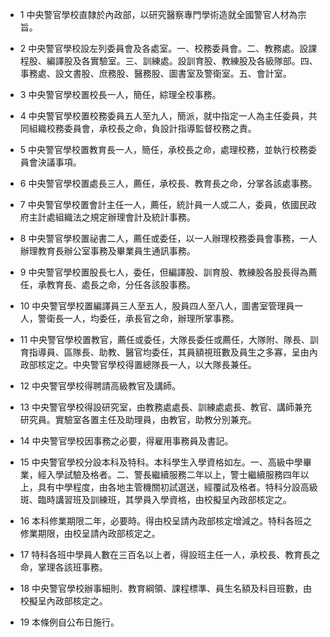 * 1 中央警官學校直隸於內政部，以研究醫察專門學術造就全國警官人材為宗旨。

* 2 中央警官學校設左列委員會及各處室。一、校務委員會。二、教務處。設課程股、編譯股及各實驗室。三、訓練處。設訓育股、教練股及各級隊部。四、事務處、設文書股、庶務股、醫務股、圖書室及警衛室。五、會計室。

* 3 中央警官學校置校長一人，簡任，綜理全校事務。

* 4 中央警官學校置校務委員五人至九人，簡派，就中指定一人為主任委員，共同組織校務委員會，承校長之命，負設計指導監督校務之責。

* 5 中央警官學校置教育長一人，簡任，承校長之命，處理校務，並執行校務委員會決議事項。

* 6 中央警官學校置處長三人，薦任，承校長、教育長之命，分掌各該處事務。

* 7 中央警官學校置會計主任一人，薦任，統計員一人或二人，委員，依國民政府主計處組織法之規定辦理會計及統計事務。

* 8 中央警官學校置祕書二人，薦任或委任，以一人辦理校務委員會事務，一人辦理教育長辦公室事務及畢業員生通訊事務。

* 9 中央警官學校置股長七人，委任，但編譯股、訓育股、教練股各股長得為薦任，承教育長、處長之命，分任各該股事務。

* 10 中央警官學校置編譯員三人至五人，股員四人至八人，圖書室管理員一人，警衛長一人，均委任，承長官之命，辦理所掌事務。

* 11 中央警官學校置教官，薦任或委任，大隊長委任或薦任，大隊附、隊長、訓育指導員、區隊長、助教、醫官均委任，其員額視班數及員生之多寡，呈由內政部核定之。中央警官學校得置總隊長一人，以大隊長兼任。

* 12 中央警官學校得聘請高級教官及講師。

* 13 中央警官學校得設研究室，由教務處處長、訓練處處長、教官、講師兼充研究員。實驗室各置主任及助理員，由教官，助教分別兼充。

* 14 中央警官學校因事務之必要，得雇用事務員及書記。

* 15 中央警官學校分設本科及特科。本科學生入學資格如左。一、高級中學畢業，經入學試驗及格者。二、警長繼續服務二年以上，警士繼續服務四年以上，具有中學程度，由各地主管機關初試選送，經覆試及格者。特科分設高級斑、臨時講習班及訓練班，其學員入學資格，由校擬呈內政部核定之。

* 16 本科修業期限二年，必要時。得由校呈請內政部核定增減之。特科各班之修業期限，由校呈請內政部核定之。

* 17 特科各班中學員人數在三百名以上者，得設班主任一人，承校長、教育長之命，掌理各該班事務。

* 18 中央警官學校辦事細則、教育綱領、課程標準、員生名額及科目班數，由校擬呈內政部核定之。

* 19 本條例自公布日施行。

